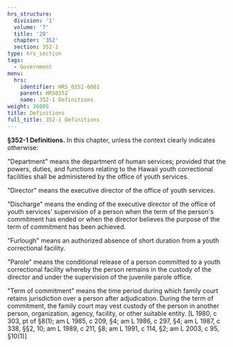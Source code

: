 ```yaml
---
hrs_structure:
  division: '1'
  volume: '7'
  title: '20'
  chapter: '352'
  section: 352-1
type: hrs_section
tags:
  - Government
menu:
  hrs:
    identifier: HRS_0352-0001
    parent: HRS0352
    name: 352-1 Definitions
weight: 26005
title: Definitions
full_title: 352-1 Definitions
---
```

**§352-1 Definitions.** In this chapter, unless the context clearly indicates otherwise:

"Department" means the department of human services; provided that the powers, duties, and functions relating to the Hawaii youth correctional facilities shall be administered by the office of youth services.

"Director" means the executive director of the office of youth services.

"Discharge" means the ending of the executive director of the office of youth services' supervision of a person when the term of the person's commitment has ended or when the director believes the purpose of the term of commitment has been achieved.

"Furlough" means an authorized absence of short duration from a youth correctional facility.

"Parole" means the conditional release of a person committed to a youth correctional facility whereby the person remains in the custody of the director and under the supervision of the juvenile parole office.

"Term of commitment" means the time period during which family court retains jurisdiction over a person after adjudication. During the term of commitment, the family court may vest custody of the person in another person, organization, agency, facility, or other suitable entity. [L 1980, c 303, pt of §8(1); am L 1985, c 209, §4; am L 1986, c 297, §4; am L 1987, c 338, §§2, 10; am L 1989, c 211, §8; am L 1991, c 114, §2; am L 2003, c 95, §10(1)]